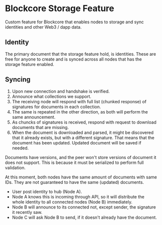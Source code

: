 ﻿# Blockcore Storage Feature

Custom feature for Blockcore that enables nodes to storage and sync identities and other Web3 / dapp data.

## Identity

The primary document that the storage feature hold, is identities. These are free for anyone to create and is synced across all nodes that has the storage feature enabled.

## Syncing

1. Upon new connection and handshake is verified.
1. Announce what collections we support.
1. The receiving node will respond with full list (chunked response) of signatures for documents in each collection.
1. The same is repeated in the other direction, as both will perform the same announcement.
1. As chuncks of signatures is received, respond with request to download documents that are missing.
1. When the document is downloaded and parsed, it might be discovered that it already exists, but with a different signature. That means that the document has been updated. Updated document will be saved if needed.

Documents have versions, and the peer won't store versions of document it does not support. This is because it must be serialized to perform full validation.

At this moment, both nodes have the same amount of documents with same IDs. They are not guaranteed to have the same (updated) documents.

- User post identity to hub (Node A).
- Node A knows this is incoming through API, so it will distribute the whole identity to all connected nodes (Node B) immediately.
- Node B will announce to its connected not, except sender, the signature it recently saw.
- Node C will ask Node B to send, if it doesn't already have the document.
